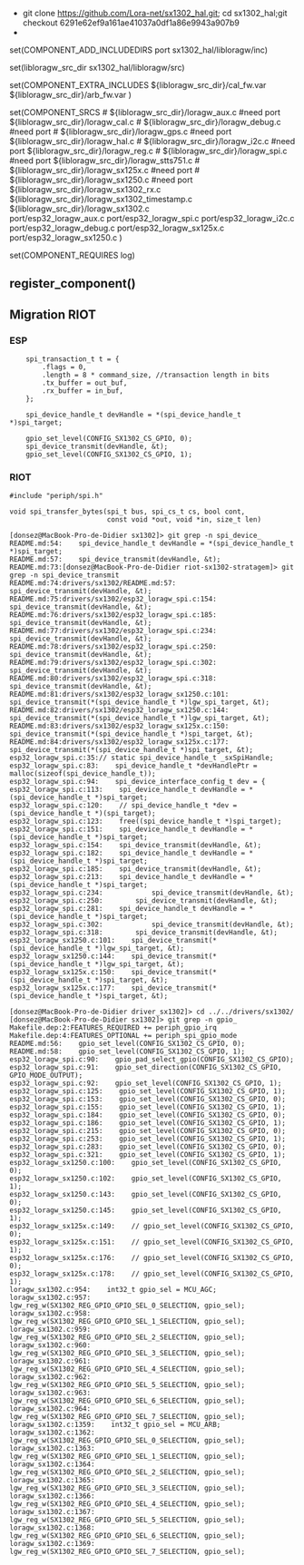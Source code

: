 - git clone https://github.com/Lora-net/sx1302_hal.git; cd sx1302_hal;git checkout 6291e62ef9a161ae41037a0df1a86e9943a907b9
- 
set(COMPONENT_ADD_INCLUDEDIRS port sx1302_hal/libloragw/inc)

set(libloragw_src_dir sx1302_hal/libloragw/src)

set(COMPONENT_EXTRA_INCLUDES    ${libloragw_src_dir}/cal_fw.var
                                ${libloragw_src_dir}/arb_fw.var
                            )

set(COMPONENT_SRCS  # ${libloragw_src_dir}/loragw_aux.c #need port
                    ${libloragw_src_dir}/loragw_cal.c
                    # ${libloragw_src_dir}/loragw_debug.c #need port
                    # ${libloragw_src_dir}/loragw_gps.c #need port
                    ${libloragw_src_dir}/loragw_hal.c
                    # ${libloragw_src_dir}/loragw_i2c.c #need port
                    ${libloragw_src_dir}/loragw_reg.c
                    # ${libloragw_src_dir}/loragw_spi.c #need port
                    ${libloragw_src_dir}/loragw_stts751.c
                    # ${libloragw_src_dir}/loragw_sx125x.c #need port
                    # ${libloragw_src_dir}/loragw_sx1250.c #need port
                    ${libloragw_src_dir}/loragw_sx1302_rx.c
                    ${libloragw_src_dir}/loragw_sx1302_timestamp.c
                    ${libloragw_src_dir}/loragw_sx1302.c    
                    port/esp32_loragw_aux.c
                    port/esp32_loragw_spi.c
                    port/esp32_loragw_i2c.c
                    port/esp32_loragw_debug.c
                    port/esp32_loragw_sx125x.c
                    port/esp32_loragw_sx1250.c
                    )

set(COMPONENT_REQUIRES log)

register_component()
- 




## Migration RIOT


### ESP

```
    spi_transaction_t t = {
        .flags = 0,
        .length = 8 * command_size, //transaction length in bits
        .tx_buffer = out_buf,
        .rx_buffer = in_buf,
    };

    spi_device_handle_t devHandle = *(spi_device_handle_t *)spi_target;

    gpio_set_level(CONFIG_SX1302_CS_GPIO, 0);
    spi_device_transmit(devHandle, &t);
    gpio_set_level(CONFIG_SX1302_CS_GPIO, 1);
```


### RIOT

```
#include "periph/spi.h"

void spi_transfer_bytes(spi_t bus, spi_cs_t cs, bool cont,
                        const void *out, void *in, size_t len)
```


```
[donsez@MacBook-Pro-de-Didier sx1302]> git grep -n spi_device_
README.md:54:    spi_device_handle_t devHandle = *(spi_device_handle_t *)spi_target;
README.md:57:    spi_device_transmit(devHandle, &t);
README.md:73:[donsez@MacBook-Pro-de-Didier riot-sx1302-stratagem]> git grep -n spi_device_transmit
README.md:74:drivers/sx1302/README.md:57:    spi_device_transmit(devHandle, &t);
README.md:75:drivers/sx1302/esp32_loragw_spi.c:154:    spi_device_transmit(devHandle, &t);
README.md:76:drivers/sx1302/esp32_loragw_spi.c:185:    spi_device_transmit(devHandle, &t);
README.md:77:drivers/sx1302/esp32_loragw_spi.c:234:            spi_device_transmit(devHandle, &t);
README.md:78:drivers/sx1302/esp32_loragw_spi.c:250:        spi_device_transmit(devHandle, &t);
README.md:79:drivers/sx1302/esp32_loragw_spi.c:302:            spi_device_transmit(devHandle, &t);
README.md:80:drivers/sx1302/esp32_loragw_spi.c:318:        spi_device_transmit(devHandle, &t);
README.md:81:drivers/sx1302/esp32_loragw_sx1250.c:101:    spi_device_transmit(*(spi_device_handle_t *)lgw_spi_target, &t);
README.md:82:drivers/sx1302/esp32_loragw_sx1250.c:144:    spi_device_transmit(*(spi_device_handle_t *)lgw_spi_target, &t);
README.md:83:drivers/sx1302/esp32_loragw_sx125x.c:150:    spi_device_transmit(*(spi_device_handle_t *)spi_target, &t);
README.md:84:drivers/sx1302/esp32_loragw_sx125x.c:177:    spi_device_transmit(*(spi_device_handle_t *)spi_target, &t);
esp32_loragw_spi.c:35:// static spi_device_handle_t _sxSpiHandle;
esp32_loragw_spi.c:83:    spi_device_handle_t *devHandlePtr = malloc(sizeof(spi_device_handle_t));
esp32_loragw_spi.c:94:    spi_device_interface_config_t dev = {
esp32_loragw_spi.c:113:    spi_device_handle_t devHandle = *(spi_device_handle_t *)spi_target;
esp32_loragw_spi.c:120:    // spi_device_handle_t *dev = (spi_device_handle_t *)(spi_target);
esp32_loragw_spi.c:123:    free((spi_device_handle_t *)spi_target);
esp32_loragw_spi.c:151:    spi_device_handle_t devHandle = *(spi_device_handle_t *)spi_target;
esp32_loragw_spi.c:154:    spi_device_transmit(devHandle, &t);
esp32_loragw_spi.c:182:    spi_device_handle_t devHandle = *(spi_device_handle_t *)spi_target;
esp32_loragw_spi.c:185:    spi_device_transmit(devHandle, &t);
esp32_loragw_spi.c:213:    spi_device_handle_t devHandle = *(spi_device_handle_t *)spi_target;
esp32_loragw_spi.c:234:            spi_device_transmit(devHandle, &t);
esp32_loragw_spi.c:250:        spi_device_transmit(devHandle, &t);
esp32_loragw_spi.c:281:    spi_device_handle_t devHandle = *(spi_device_handle_t *)spi_target;
esp32_loragw_spi.c:302:            spi_device_transmit(devHandle, &t);
esp32_loragw_spi.c:318:        spi_device_transmit(devHandle, &t);
esp32_loragw_sx1250.c:101:    spi_device_transmit(*(spi_device_handle_t *)lgw_spi_target, &t);
esp32_loragw_sx1250.c:144:    spi_device_transmit(*(spi_device_handle_t *)lgw_spi_target, &t);
esp32_loragw_sx125x.c:150:    spi_device_transmit(*(spi_device_handle_t *)spi_target, &t);
esp32_loragw_sx125x.c:177:    spi_device_transmit(*(spi_device_handle_t *)spi_target, &t);
```

```
[donsez@MacBook-Pro-de-Didier driver_sx1302]> cd ../../drivers/sx1302/
[donsez@MacBook-Pro-de-Didier sx1302]> git grep -n gpio_
Makefile.dep:2:FEATURES_REQUIRED += periph_gpio_irq
Makefile.dep:4:FEATURES_OPTIONAL += periph_spi_gpio_mode
README.md:56:    gpio_set_level(CONFIG_SX1302_CS_GPIO, 0);
README.md:58:    gpio_set_level(CONFIG_SX1302_CS_GPIO, 1);
esp32_loragw_spi.c:90:    gpio_pad_select_gpio(CONFIG_SX1302_CS_GPIO);
esp32_loragw_spi.c:91:    gpio_set_direction(CONFIG_SX1302_CS_GPIO, GPIO_MODE_OUTPUT);
esp32_loragw_spi.c:92:    gpio_set_level(CONFIG_SX1302_CS_GPIO, 1);
esp32_loragw_spi.c:125:    gpio_set_level(CONFIG_SX1302_CS_GPIO, 1);
esp32_loragw_spi.c:153:    gpio_set_level(CONFIG_SX1302_CS_GPIO, 0);
esp32_loragw_spi.c:155:    gpio_set_level(CONFIG_SX1302_CS_GPIO, 1);
esp32_loragw_spi.c:184:    gpio_set_level(CONFIG_SX1302_CS_GPIO, 0);
esp32_loragw_spi.c:186:    gpio_set_level(CONFIG_SX1302_CS_GPIO, 1);
esp32_loragw_spi.c:215:    gpio_set_level(CONFIG_SX1302_CS_GPIO, 0);
esp32_loragw_spi.c:253:    gpio_set_level(CONFIG_SX1302_CS_GPIO, 1);
esp32_loragw_spi.c:283:    gpio_set_level(CONFIG_SX1302_CS_GPIO, 0);
esp32_loragw_spi.c:321:    gpio_set_level(CONFIG_SX1302_CS_GPIO, 1);
esp32_loragw_sx1250.c:100:    gpio_set_level(CONFIG_SX1302_CS_GPIO, 0);
esp32_loragw_sx1250.c:102:    gpio_set_level(CONFIG_SX1302_CS_GPIO, 1);
esp32_loragw_sx1250.c:143:    gpio_set_level(CONFIG_SX1302_CS_GPIO, 0);
esp32_loragw_sx1250.c:145:    gpio_set_level(CONFIG_SX1302_CS_GPIO, 1);
esp32_loragw_sx125x.c:149:    // gpio_set_level(CONFIG_SX1302_CS_GPIO, 0);
esp32_loragw_sx125x.c:151:    // gpio_set_level(CONFIG_SX1302_CS_GPIO, 1);
esp32_loragw_sx125x.c:176:    // gpio_set_level(CONFIG_SX1302_CS_GPIO, 0);
esp32_loragw_sx125x.c:178:    // gpio_set_level(CONFIG_SX1302_CS_GPIO, 1);
loragw_sx1302.c:954:    int32_t gpio_sel = MCU_AGC;
loragw_sx1302.c:957:    lgw_reg_w(SX1302_REG_GPIO_GPIO_SEL_0_SELECTION, gpio_sel);
loragw_sx1302.c:958:    lgw_reg_w(SX1302_REG_GPIO_GPIO_SEL_1_SELECTION, gpio_sel);
loragw_sx1302.c:959:    lgw_reg_w(SX1302_REG_GPIO_GPIO_SEL_2_SELECTION, gpio_sel);
loragw_sx1302.c:960:    lgw_reg_w(SX1302_REG_GPIO_GPIO_SEL_3_SELECTION, gpio_sel);
loragw_sx1302.c:961:    lgw_reg_w(SX1302_REG_GPIO_GPIO_SEL_4_SELECTION, gpio_sel);
loragw_sx1302.c:962:    lgw_reg_w(SX1302_REG_GPIO_GPIO_SEL_5_SELECTION, gpio_sel);
loragw_sx1302.c:963:    lgw_reg_w(SX1302_REG_GPIO_GPIO_SEL_6_SELECTION, gpio_sel);
loragw_sx1302.c:964:    lgw_reg_w(SX1302_REG_GPIO_GPIO_SEL_7_SELECTION, gpio_sel);
loragw_sx1302.c:1359:    int32_t gpio_sel = MCU_ARB;
loragw_sx1302.c:1362:    lgw_reg_w(SX1302_REG_GPIO_GPIO_SEL_0_SELECTION, gpio_sel);
loragw_sx1302.c:1363:    lgw_reg_w(SX1302_REG_GPIO_GPIO_SEL_1_SELECTION, gpio_sel);
loragw_sx1302.c:1364:    lgw_reg_w(SX1302_REG_GPIO_GPIO_SEL_2_SELECTION, gpio_sel);
loragw_sx1302.c:1365:    lgw_reg_w(SX1302_REG_GPIO_GPIO_SEL_3_SELECTION, gpio_sel);
loragw_sx1302.c:1366:    lgw_reg_w(SX1302_REG_GPIO_GPIO_SEL_4_SELECTION, gpio_sel);
loragw_sx1302.c:1367:    lgw_reg_w(SX1302_REG_GPIO_GPIO_SEL_5_SELECTION, gpio_sel);
loragw_sx1302.c:1368:    lgw_reg_w(SX1302_REG_GPIO_GPIO_SEL_6_SELECTION, gpio_sel);
loragw_sx1302.c:1369:    lgw_reg_w(SX1302_REG_GPIO_GPIO_SEL_7_SELECTION, gpio_sel);
```
